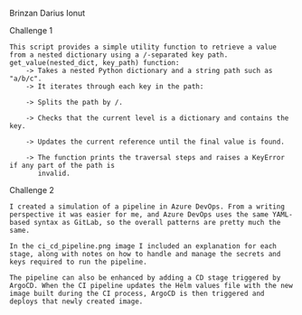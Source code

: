 Brinzan Darius Ionut


Challenge 1

    This script provides a simple utility function to retrieve a value from a nested dictionary using a /-separated key path.
    get_value(nested_dict, key_path) function: 
        -> Takes a nested Python dictionary and a string path such as "a/b/c".
        -> It iterates through each key in the path:

        -> Splits the path by /.

        -> Checks that the current level is a dictionary and contains the key.

        -> Updates the current reference until the final value is found.

        -> The function prints the traversal steps and raises a KeyError if any part of the path is    
           invalid.


Challenge 2

    I created a simulation of a pipeline in Azure DevOps. From a writing perspective it was easier for me, and Azure DevOps uses the same YAML-based syntax as GitLab, so the overall patterns are pretty much the same.

    In the ci_cd_pipeline.png image I included an explanation for each stage, along with notes on how to handle and manage the secrets and keys required to run the pipeline.

    The pipeline can also be enhanced by adding a CD stage triggered by ArgoCD. When the CI pipeline updates the Helm values file with the new image built during the CI process, ArgoCD is then triggered and deploys that newly created image.